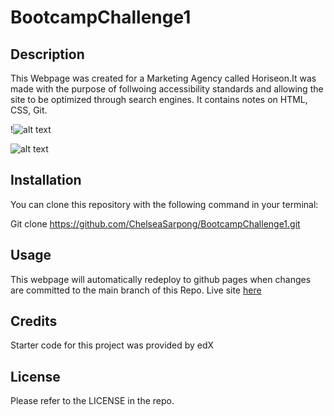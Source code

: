# BootcampChallenge1
## Description

This Webpage was created for a Marketing Agency called Horiseon.It was made with the purpose of follwoing accessibility standards and allowing the site to be optimized through search engines. It contains notes on HTML, CSS, Git.

!![alt text](<Screenshot 2024-02-09 014919-1.png>)

![alt text](<Screenshot 2024-02-09 015056.png>)



## Installation

You can clone this repository with the following command in your terminal: 

Git clone https://github.com/ChelseaSarpong/BootcampChallenge1.git

## Usage
 This webpage will automatically redeploy to github pages when changes are committed to the main branch of this Repo. Live site [here](https://chelseasarpong.github.io/BootcampChallenge1/)


## Credits

Starter code for this project was provided by edX

## License

Please refer to the LICENSE in the repo.
